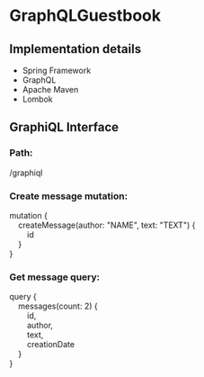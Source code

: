 # GraphQLGuestbook

## Implementation details
* Spring Framework
* GraphQL
* Apache Maven
* Lombok

## GraphiQL Interface
### Path:
/graphiql

### Create message mutation:
mutation {<br>
&nbsp;&nbsp;&nbsp;&nbsp;createMessage(author: "NAME", text: "TEXT") {<br>
&nbsp;&nbsp;&nbsp;&nbsp;&nbsp;&nbsp;&nbsp;&nbsp;id<br>
&nbsp;&nbsp;&nbsp;&nbsp;}<br>
}<br>

### Get message query:
query {<br>
&nbsp;&nbsp;&nbsp;&nbsp;messages(count: 2) {<br>
&nbsp;&nbsp;&nbsp;&nbsp;&nbsp;&nbsp;&nbsp;&nbsp;id,<br>
&nbsp;&nbsp;&nbsp;&nbsp;&nbsp;&nbsp;&nbsp;&nbsp;author,<br>
&nbsp;&nbsp;&nbsp;&nbsp;&nbsp;&nbsp;&nbsp;&nbsp;text,<br>
&nbsp;&nbsp;&nbsp;&nbsp;&nbsp;&nbsp;&nbsp;&nbsp;creationDate<br>
&nbsp;&nbsp;&nbsp;&nbsp;}<br>
}<br>